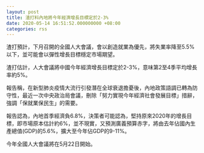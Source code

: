 ```yaml
---
layout: post
title: 渣打料內地將今年經濟增長目標定於2-3%
date: 2020-05-14 16:51:52.000000000 +08:00
categories: rss
---
```


渣打預計，下月召開的全國人大會議，會以創造就業為優先，將失業率降至5.5%以下，並可能會以彈性增長目標穩定市場期望。

渣打估計，人大會議將中國今年經濟增長目標定於2-3%，意味第2至4季平均增長率約5%。 

報告稱，在新型肺炎疫情大流行引發潛在全球衰退擔憂後，內地政策語調已轉為防守性，最近一次中央政治局會議，刪除「努力實現今年經濟社會發展目標」措辭，強調「保就業保民生」的需要。
 
報告認為，內地首季經濟負6.8%，決策者可能認為，堅持原來2020年的增長目標，即市場原本估計約6%，並不現實，又預測廣義預算赤字，將由去年佔國內生產總值(GDP)的5.6%，擴大至今年佔GDP的9-11%。

今年全國人大會議將在5月22日開始。
